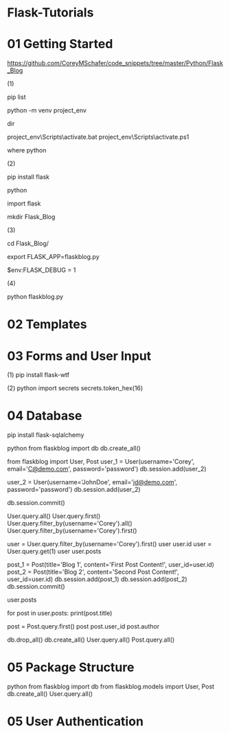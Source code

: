 # Flask-Tutorials

# 01 Getting Started

https://github.com/CoreyMSchafer/code_snippets/tree/master/Python/Flask_Blog

(1)

pip list

python -m venv project_env

dir

project_env\Scripts\activate.bat
project_env\Scripts\activate.ps1

where python

(2)

pip install flask

python

import flask

mkdir Flask_Blog

(3)

cd Flask_Blog/

export FLASK_APP=flaskblog.py

$env:FLASK_DEBUG = 1

(4)

python flaskblog.py



# 02 Templates


# 03 Forms and User Input

(1)
pip install flask-wtf

(2)
python
import secrets
secrets.token_hex(16)

# 04 Database

pip install flask-sqlalchemy

python
from flaskblog import db
db.create_all()

from flaskblog import User, Post
user_1 = User(username='Corey', email='C@demo.com', password='password')
db.session.add(user_2)

user_2 = User(username='JohnDoe', email='jd@demo.com', password='password')
db.session.add(user_2)

db.session.commit()

User.query.all()
User.query.first()
User.query.filter_by(username='Corey').all()
User.query.filter_by(username='Corey').first()

user = User.query.filter_by(username='Corey').first()
user
user.id
user = User.query.get(1)
user
user.posts

post_1 = Post(title='Blog 1', content='First Post Content!', user_id=user.id)
post_2 = Post(title='Blog 2', content='Second Post Content!', user_id=user.id)
db.session.add(post_1)
db.session.add(post_2)
db.session.commit()

user.posts

for post in user.posts:
    print(post.title)

post = Post.query.first()
post
post.user_id
post.author


db.drop_all()
db.create_all()
User.query.all()
Post.query.all()

# 05 Package Structure

python
from flaskblog import db
from flaskblog.models import User, Post  
db.create_all()
User.query.all()


# 05 User Authentication